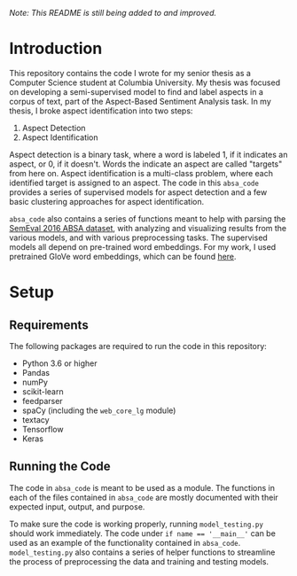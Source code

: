 *Note: This README is still being added to and improved.*

# Introduction

This repository contains the code I wrote for my senior thesis as a Computer Science student at Columbia University. My thesis was focused on developing a semi-supervised model to find and label aspects in a corpus of text, part of the Aspect-Based Sentiment Analysis task. In my thesis, I broke aspect identification into two steps:

1. Aspect Detection
2. Aspect Identification

Aspect detection is a binary task, where a word is labeled 1, if it indicates an aspect, or 0, if it doesn't. Words the indicate an aspect are called "targets" from here on. Aspect identification is a multi-class problem, where each identified target is assigned to an aspect. The code in this `absa_code` provides a series of supervised models for aspect detection and a few basic clustering approaches for aspect identification.

`absa_code` also contains a series of functions meant to help with parsing the [SemEval 2016 ABSA dataset](http://alt.qcri.org/semeval2016/task5/), with analyzing and visualizing results from the various models, and with various preprocessing tasks. The supervised models all depend on pre-trained word embeddings. For my work, I used pretrained GloVe word embeddings, which can be found [here](https://nlp.stanford.edu/projects/glove/).

# Setup

## Requirements

The following packages are required to run the code in this repository:

* Python 3.6 or higher
* Pandas
* numPy
* scikit-learn
* feedparser
* spaCy (including the `web_core_lg` module)
* textacy
* Tensorflow
* Keras

## Running the Code

The code in `absa_code` is meant to be used as a module. The functions in each of the files contained in `absa_code` are mostly documented with their expected input, output, and purpose.

To make sure the code is working properly, running `model_testing.py` should work immediately. The code under `if name == '__main__'` can be used as an example of the functionality contained in `absa_code`. `model_testing.py` also contains a series of helper functions to streamline the process of preprocessing the data and training and testing models.